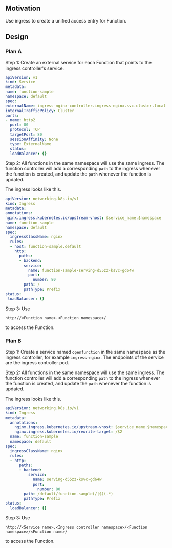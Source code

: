 ## Motivation

Use ingress to create a unified access entry for Function.

## Design

### Plan A

Step 1: Create an external service for each Function that points to the ingress controller's service.

```yaml
apiVersion: v1
kind: Service
metadata:
name: function-sample
namespace: default
spec:
externalName: ingress-nginx-controller.ingress-nginx.svc.cluster.local
internalTrafficPolicy: Cluster
ports:
- name: http2
  port: 80
  protocol: TCP
  targetPort: 80
  sessionAffinity: None
  type: ExternalName
  status:
  loadBalancer: {}
```

Step 2: All functions in the same namespace will use the same ingress.
The function controller will add a corresponding `path` to the ingress whenever the function is created,
and update the `path` whenever the function is updated.

The ingress looks like this.
```yaml
apiVersion: networking.k8s.io/v1
kind: Ingress
metadata:
annotations:
nginx.ingress.kubernetes.io/upstream-vhost: $service_name.$namespace
name: function-sample
namespace: default
spec:
  ingressClassName: nginx
  rules:
  - host: function-sample.default
    http:
      paths:
      - backend:
        service:
          name: function-sample-serving-d55zz-ksvc-gd64w
          port:
            number: 80
        path: /
        pathType: Prefix
status:
 loadBalancer: {}
```

Step 3: Use

```
http://<Function name>.<Function namespace>/
```

to access the Function.

### Plan B

Step 1: Create a service named `openfunction` in the same namespace as the ingress controller, for example `ingress-nginx`.  The endpoints of the service are the ingress controller pod.

Step 2: All functions in the same namespace will use the same ingress.
The function controller will add a corresponding `path` to the ingress whenever the function is created,
and update the `path` whenever the function is updated.

The ingress looks like this.

```yaml
apiVersion: networking.k8s.io/v1
kind: Ingress
metadata:
  annotations:
    nginx.ingress.kubernetes.io/upstream-vhost: $service_name.$namespace
    nginx.ingress.kubernetes.io/rewrite-target: /$2
  name: function-sample
  namespace: default
spec:
  ingressClassName: nginx
  rules:
  - http:
      paths:
      - backend:
          service:
            name: serving-d55zz-ksvc-gd64w
            port:
              number: 80
        path: /default/function-sample(/|$)(.*)
        pathType: Prefix
status:
  loadBalancer: {}
```

Step 3: Use

```shell
http://<Service name>.<Ingress controller namespace>/<Function namespace>/<Function name>/
``` 
to access the Function.
